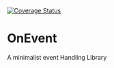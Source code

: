 [![Coverage Status](https://coveralls.io/repos/github/nacimux/OnEvent/badge.svg?branch=master)](https://coveralls.io/github/nacimux/OnEvent?branch=master)

# OnEvent
A minimalist event Handling Library 
